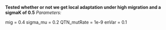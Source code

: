 **Tested whether or not we get local adaptation under high migration and a sigmaK of 0.5**
*Parameters:*

mig = 0.4
sigma_mu = 0.2
QTN_mutRate = 1e-9
enVar = 0.1

